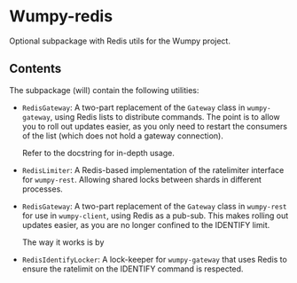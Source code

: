 # Wumpy-redis

Optional subpackage with Redis utils for the Wumpy project.

## Contents

The subpackage (will) contain the following utilities:

- `RedisGateway`:
    A two-part replacement of the `Gateway` class in `wumpy-gateway`, using
    Redis lists to distribute commands. The point is to allow you to roll out
    updates easier, as you only need to restart the consumers of the list
    (which does not hold a gateway connection).

    Refer to the docstring for in-depth usage.

- `RedisLimiter`:
    A Redis-based implementation of the ratelimiter interface for `wumpy-rest`.
    Allowing shared locks between shards in different processes.

- `RedisGateway`:
    A two-part replacement of the `Gateway` class in `wumpy-rest` for use in
    `wumpy-client`, using Redis as a pub-sub. This makes rolling out updates
    easier, as you are no longer confined to the IDENTIFY limit.

    The way it works is by

- `RedisIdentifyLocker`:
    A lock-keeper for `wumpy-gateway` that uses Redis to ensure the ratelimit
    on the IDENTIFY command is respected.
